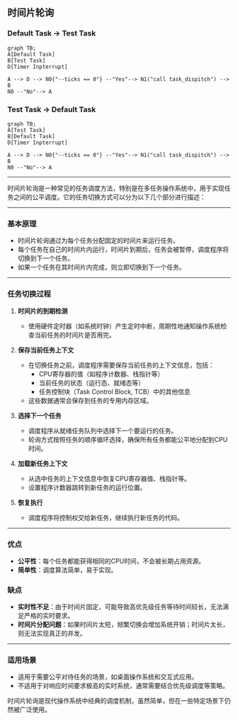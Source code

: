 ## 时间片轮询

### Default Task → Test Task

```mermaid
graph TB;
A[Default Task]
B[Test Task]
D[Timer Inpterrupt]

A --> D --> N0{"--ticks == 0"} --"Yes"--> N1("call task_dispitch") --> B
N0 --"No"--> A
```

### Test Task → Default Task

```mermaid
graph TB;
A[Test Task]
B[Default Task]
D[Timer Inpterrupt]

A --> D --> N0{"--ticks == 0"} --"Yes"--> N1("call task_dispitch") --> B
N0 --"No"--> A
```

---

时间片轮询是一种常见的任务调度方法，特别是在多任务操作系统中，用于实现任务之间的公平调度。它的任务切换方式可以分为以下几个部分进行描述：

---

### **基本原理**
- 时间片轮询通过为每个任务分配固定的时间片来运行任务。
- 每个任务在自己的时间片内运行，时间片到期后，任务会被暂停，调度程序将切换到下一个任务。
- 如果一个任务在其时间片内完成，则立即切换到下一个任务。

---

### **任务切换过程**
1. **时间片的到期检测**  
   - 使用硬件定时器（如系统时钟）产生定时中断，周期性地通知操作系统检查当前任务的时间片是否用完。
   
2. **保存当前任务上下文**  
   - 在切换任务之前，调度程序需要保存当前任务的上下文信息，包括：
     - CPU寄存器的值（如程序计数器、栈指针等）
     - 当前任务的状态（运行态、就绪态等）
     - 任务控制块（Task Control Block, TCB）中的其他信息
   - 这些数据通常会保存到任务的专用内存区域。

3. **选择下一个任务**  
   - 调度程序从就绪任务队列中选择下一个要运行的任务。
   - 轮询方式按照任务的顺序循环选择，确保所有任务都能公平地分配到CPU时间。

4. **加载新任务上下文**  
   - 从选中任务的上下文信息中恢复CPU寄存器值、栈指针等。
   - 设置程序计数器跳转到新任务的运行位置。

5. **恢复执行**  
   - 调度程序将控制权交给新任务，继续执行新任务的代码。

---

### **优点**
- **公平性**：每个任务都能获得相同的CPU时间，不会被长期占用资源。
- **简单性**：调度算法简单，易于实现。

### **缺点**
- **实时性不足**：由于时间片固定，可能导致高优先级任务等待时间较长，无法满足严格的实时要求。
- **时间片分配问题**：如果时间片太短，频繁切换会增加系统开销；时间片太长，则无法实现真正的并发。

---

### **适用场景**
- 适用于需要公平对待任务的场景，如桌面操作系统和交互式应用。
- 不适用于对响应时间要求极高的实时系统，通常需要结合优先级调度等策略。

时间片轮询是现代操作系统中经典的调度机制，虽然简单，但在一些特定场景下仍然被广泛使用。